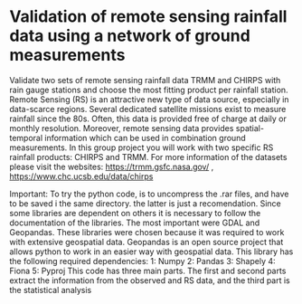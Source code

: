 # Validation of remote sensing rainfall data using a network of ground measurements
Validate two sets of remote sensing rainfall data TRMM and CHIRPS with rain gauge stations and choose the most fitting product per rainfall station.
Remote Sensing (RS) is an attractive new type of data source, especially in data-scarce 
regions. Several dedicated satellite missions exist to measure rainfall since the 80s. Often, 
this data is provided free of charge at daily or monthly resolution. Moreover, remote 
sensing data provides spatial-temporal information which can be used in combination 
ground measurements. In this group project you will work with two specific RS rainfall 
products: CHIRPS and TRMM. For more information of the datasets please visit the 
websites: https://trmm.gsfc.nasa.gov/ , https://www.chc.ucsb.edu/data/chirps 

Important: To try the python code, is to uncompress the .rar files, and have to be saved i the same directory. the latter is just a recomendation.
Since some libraries are dependent on others it is necessary to follow the documentation of the libraries. The most important were GDAL and Geopandas. These libraries were chosen because it was required to work with extensive geospatial data.
Geopandas is an open source project that allows python to work in an easier way with geospatial data. This library has the following required dependencies:
1: Numpy
2: Pandas
3: Shapely
4: Fiona
5: Pyproj
This code has three main parts. The first and second parts extract the information from the observed and RS data, and the third part is the statistical analysis
